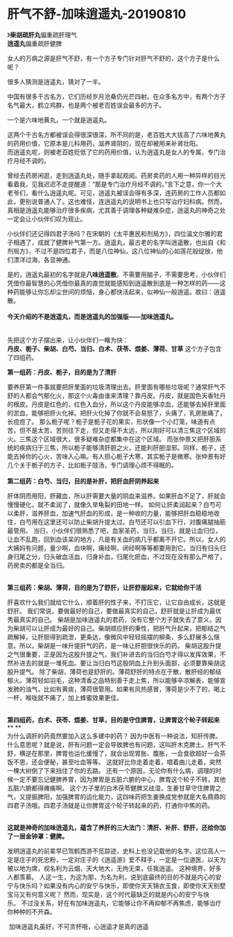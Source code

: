 # 肝气不舒-加味逍遥丸-20190810

》**柴胡疏肝丸**偏重疏肝理气<br />**逍遥丸**偏重疏肝健脾


女人的万病之源是肝气不舒，有一个方子专门针对肝气不舒的，这个方子是什么呢？

很多人猜测是逍遥丸，猜对了一半。

中国有很多千古名方，它们历经岁月沧桑仍光芒四射。在众多名方中，有两个方子名气最大，鹤立鸡群，也是两个被老百姓误会最多的方子。

一个是六味地黄丸，一个就是逍遥丸。

这两个千古名方都被误会得很深很深，所不同的是，老百姓大大拔高了六味地黄丸的药用价值，它原本是儿科用药，滋养肾阴的，现在却被用来补肾壮阳。<br />而逍遥丸呢，则被老百姓贬低了它的药用价值，认为逍遥丸是女人的专属，专门治疗月经不调的。

曾经去药房闲逛，走到逍遥丸处，随手拿起观阅。药房卖药的人用一种异样的目光看着我，见我迟迟不走提醒道：“那是专门治疗月经不调的。”言下之意，你一个大老爷们，看什么逍遥丸呢。可见，逍遥丸被误会得有多深，连药房的工作人员都如此，更别说普通人了。这也难怪，连逍遥丸的说明书上也只写治疗妇科病。然而，真相是逍遥丸能够治疗很多疾病，尤其善于调理各种疑难杂症，逍遥丸的神奇之处一定会让小伙伴们叹为观止。

小伙伴们还记得四君子汤吗？在宋朝的《太平惠民和剂局方》，四位温文尔雅的君子相遇了，成就了健脾补气第一方。逍遥丸，最古老的名字叫逍遥散，也出自《和剂局方》，不过不是四位君子，而是八位神仙，这八位神仙的心如莲花般绽放，他们漂洋过海，各显神通。

是的，逍遥丸最初的名字就是**八味逍遥散**。不需要用脑子，不需要思考，小伙伴们凭借你最智慧的心凭借你最真的直觉就能感知到逍遥散到底是一种怎样的药——这种药能够让你忘却尘世间的烦恼，身心都快活起来，似神仙一般逍遥。故曰：逍遥散。<br />
<br />**今天介绍的不是逍遥丸，而是逍遥丸的加强版——加味逍遥丸。**<br />
<br />
<br />先把这个方子摆出来，让小伙伴们一睹为快： <br />**丹皮、栀子、柴胡、白芍、当归、白术、茯苓、煨姜、薄荷、甘草** 这个方子包含了四组药。 

**第一组药：丹皮、栀子，目的是为了清肝** 

要养肝第一件事就要把肝里面的垃圾清理出去。肝里面有哪些垃圾呢？通常肝气不舒的人都会气郁化火，那这个火毒由谁来清理？靠丹皮。丹皮，就是国色天香牡丹的根皮。丹皮是红色的，红色入血分，所以这个丹皮能够凉血，还能够去掉肝里面的淤血，能够把肝火化掉。把肝火化掉了你就不会易怒了，头痛了，乳房胀痛了，长痘痘了。 那么栀子呢？栀子是栀子花的果实，形状像一个小灯笼，味道有点苦，但不是太苦，苦则往下走，但又走得不太远，所以刚好可以清三焦这个区域的火。三焦这个区域很大，很多疑难杂症都集中在这个区域。 而张仲景又把肝胆系统的疾病归于三焦，所以栀子能够清肝胆之火，还能利肝胆湿邪。同样，栀子，还能去掉你的心火，苦味入心嘛。有人担心栀子大寒，其实栀子是微寒。张仲景有好几个关于栀子的方子，比如栀子豉汤，专门调理心烦不得眠的。 <br />
<br />**第二组药：白芍、当归，目的是补肝，把肝血肝阴养起来** 

肝体阴而用阳，肝藏血，所以肝需要大量的阴血来滋养。如果肝血不足了，肝就会慢慢硬化，就不柔润了，就像久旱龟裂的田地一样。 如何让肝柔润起来？白芍可以柔肝，滋养肝血，加速气肝血的形成，是一种收的力量，能够把肝血稳稳地收住，白芍用在这里还可以防止柴胡升提太过。白芍还可以引血下行，对腹痛腿抽筋最管用。 当归，小伙伴们很熟悉了吧，血家圣药，当归，当归，就是让血归位，让血不乱跑，回到血该呆的地方，凡是有关血的病几乎都离不开它。所以，女人的大姨妈有问题，量少啊，血块啊，痛经啊，闭经啊等等都要用到它。当归有归头归身归尾之分，归头破血活血，归身补血，归尾化瘀血，不过现在没有那么严格了，药房卖的都是全当归。


<br />**第三组药：柴胡、薄荷，目的是为了舒肝，让肝舒服起来，它就给你干活** 

肝喜欢什么我们就给它什么，顺着肝的性子来，不打压它，让它自由成长，这就是舒肝。 我们常说，要做最好的自己，要做最真实的自己，舒肝就是让肝成为最优秀最真实的自己。 柴胡是加味逍遥丸的君药，没有它整个方子就失去了意义，因为柴胡可以让肝成为最好的自己。柴胡顺应肝的秉性，把肝气升起来，把郁结之气疏解掉，让肝胆得到疏泄，更条达，像微风中轻轻摇摆的柳条，多么舒展多么惬意。所以，柴胡是一味升提肝气的药，是一味让肝胆很快乐的药。 柴胡这股升提之气很重要，正是因为这股升提之气，我们补进去的当归白芍才得以发挥效果，不然补进去的就是一堆死血。要让当归白芍这股阴血上升到头面部，必须要靠柴胡这股升提气。 除了柴胡，薄荷也是舒肝的。薄荷舒肝的特点在于散，散肝经的郁结郁火。薄荷轻如羽毛，这种清香之品特别善于走上焦，所以能够辛凉解表，能够宣发肺的浊气，比如有黄痰，薄荷很管用。如果有风热感冒，薄荷是少不了的，喝上一杯，喉咙就不痛了，加上蜂蜜效果更佳。 


<br />**第四组药，白术、茯苓、煨姜、甘草，目的是守住脾胃，让脾胃这个轮子转起来**** **<br />为什么调肝的药竟然要加入这么多建中的药？ 因为中医有一种说法，知肝传脾。什么意思呢？就是说，肝有问题一定会导致脾也有问题，这叫肝木克脾土。肝气不舒，横逆在那里，脾胃也运化缓慢了，就会出现胃胀、腹胀，一会食欲超好一会茶饭不思，还会便秘，甚至吐血等等。 这就好比你走着走着，唱着曲儿走着，突然一棵大树倒了下来挡住了你的去路。 还有一个原因，无论你有什么病，调理的时候一定不要忘记健脾养胃，因为脾胃是五脏六腑的中心，脾胃这个轮子不转，其他五脏六腑都得瘫痪啊。 这个方子里的白术茯苓健脾又祛湿，生姜甘草守住脾胃之气，又提振脾阳，加强脾胃的运化能力，这四味药把生姜换成党参就是大名鼎鼎的四君子汤哦。四君子汤就是让你脾胃这个轮子转起来的药，打通你中焦的药。 


<br />**这就是神奇的加味逍遥丸，蕴含了养肝的三大法门：清肝、补肝、舒肝，还给你加了一层金钟罩：健脾。** 

发明逍遥丸的前辈早已驾鹤西游不觅踪迹，史料上也没记载他的名字。这位高人一定是庄子的死忠粉，一定对庄子的《逍遥游》爱不释手，一定是一位道医，以天为被以地为席，视名利为云烟，天大地大，无拘无束，任我逍遥。 这种境界，好多人都羡慕。 人这一生，为这为那，为名为利，说到底最终的目的不就是内心的安宁与快乐吗？如果没有内心的安宁与快乐，即使你天天锦衣玉食，即使你天天别墅宝马又有何意义呢？ 然而，现实是，这个时代最缺乏的就是内心的安宁与快乐。 不过没关系，好在有加味逍遥丸，它能够让你不再抑郁不再焦虑，能够治疗你种种的不开森。

 加味逍遥丸虽好，不可贪杯哦，心逍遥才是真的逍遥


